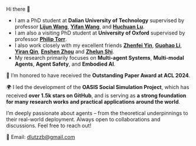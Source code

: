 Hi there 👋
- I am a PhD student at **Dalian University of Technology** supervised by professor [**Lijun Wang**](https://scholar.google.com/citations?user=EfTwkXMolscC&hl=en), [**Yifan Wang**](https://scholar.google.com/citations?user=j1XFhSoAAAAJ&hl=zh-CN), and [**Huchuan Lu**](https://scholar.google.com/citations?user=D3nE0agAAAAJ&hl=en).
- I am also a visiting PhD student at **University of Oxford** supervised by professor [**Philip Torr**](https://eng.ox.ac.uk/people/philip-torr).
- I also work closely with my excellent friends [**Zhenfei Yin**](https://yinzhenfei.github.io/), [**Guohao Li**](https://ghli.org/), [**Yiran Qin**](https://iranqin.github.io/), [**Enshen Zhou**](https://zhoues.github.io/) and [**Zhelun Shi**](https://scholar.google.com/citations?user=EDLcoVkAAAAJ&hl=zh-CN).
- My research primarily focuses on **Multi-agent Systems**, **Multi-modal Agents**, **Agent Safety**, and **Embodied AI**.

🚀 I’m honored to have received the **Outstanding Paper Award at ACL 2024**.

🌍 I led the development of the **OASIS Social Simulation Project**, which has received **over 1.5k stars on GitHub**, and is serving as **a strong foundation for many research works and practical applications around the world**.

I’m deeply passionate about agents – from the theoretical underpinnings to their real-world deployment.
Always open to collaborations and discussions. Feel free to reach out!

📧 Email: dlutzzb@gmail.com
